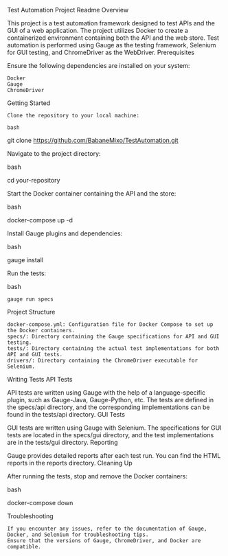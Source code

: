 Test Automation Project Readme
Overview

This project is a test automation framework designed to test APIs and the GUI of a web application. The project utilizes Docker to create a containerized environment containing both the API and the web store. Test automation is performed using Gauge as the testing framework, Selenium for GUI testing, and ChromeDriver as the WebDriver.
Prerequisites

Ensure the following dependencies are installed on your system:

    Docker
    Gauge
    ChromeDriver

Getting Started

    Clone the repository to your local machine:

    bash

git clone https://github.com/BabaneMixo/TestAutomation.git

Navigate to the project directory:

bash

cd your-repository

Start the Docker container containing the API and the store:

bash

docker-compose up -d

Install Gauge plugins and dependencies:

bash

gauge install

Run the tests:

bash

    gauge run specs

Project Structure

    docker-compose.yml: Configuration file for Docker Compose to set up the Docker containers.
    specs/: Directory containing the Gauge specifications for API and GUI testing.
    tests/: Directory containing the actual test implementations for both API and GUI tests.
    drivers/: Directory containing the ChromeDriver executable for Selenium.

Writing Tests
API Tests

API tests are written using Gauge with the help of a language-specific plugin, such as Gauge-Java, Gauge-Python, etc. The tests are defined in the specs/api directory, and the corresponding implementations can be found in the tests/api directory.
GUI Tests

GUI tests are written using Gauge with Selenium. The specifications for GUI tests are located in the specs/gui directory, and the test implementations are in the tests/gui directory.
Reporting

Gauge provides detailed reports after each test run. You can find the HTML reports in the reports directory.
Cleaning Up

After running the tests, stop and remove the Docker containers:

bash

docker-compose down

Troubleshooting

    If you encounter any issues, refer to the documentation of Gauge, Docker, and Selenium for troubleshooting tips.
    Ensure that the versions of Gauge, ChromeDriver, and Docker are compatible.



